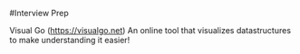 #Interview Prep


Visual Go (https://visualgo.net)
An online tool that visualizes datastructures to make understanding it easier!